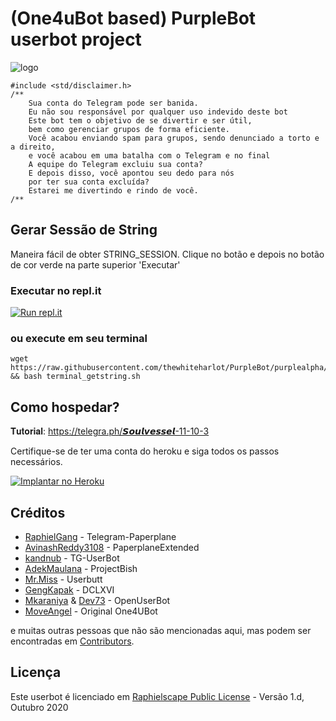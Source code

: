 # (One4uBot based) PurpleBot userbot project

![logo](https://i.ibb.co/xH67gZN/image.png)

```
#include <std/disclaimer.h>
/**
    Sua conta do Telegram pode ser banida.
    Eu não sou responsável por qualquer uso indevido deste bot
    Este bot tem o objetivo de se divertir e ser útil,
    bem como gerenciar grupos de forma eficiente.
    Você acabou enviando spam para grupos, sendo denunciado a torto e a direito,
    e você acabou em uma batalha com o Telegram e no final
    A equipe do Telegram excluiu sua conta?
    E depois disso, você apontou seu dedo para nós
    por ter sua conta excluída?
    Estarei me divertindo e rindo de você.
/**
```

## Gerar Sessão de String
Maneira fácil de obter STRING_SESSION. Clique no botão e depois no botão de cor verde na parte superior 'Executar' 

### Executar no repl.it
[![Run repl.it](https://img.shields.io/badge/run-string__session.py-blue?style=flat-square&logo=repl.it)](https://repl.it/@MoveAngel/UserbotSession?lite=1&outputonly=1)

### ou execute em seu terminal
```
wget https://raw.githubusercontent.com/thewhiteharlot/PurpleBot/purplealpha/terminal_getstring.sh && bash terminal_getstring.sh
```

## Como hospedar?

𝐓𝐮𝐭𝐨𝐫𝐢𝐚𝐥: https://telegra.ph/𝙎𝙤𝙪𝙡𝙫𝙚𝙨𝙨𝙚𝙡-11-10-3

Certifique-se de ter uma conta do heroku e siga todos os passos necessários.

<p align="left"><a href="https://heroku.com/deploy?template=https://github.com/thewhiteharlot/PurpleBot/tree/purplealpha"> <img src="https://www.herokucdn.com/deploy/button.svg" alt="Implantar no Heroku" /></a></p>


## Créditos

* [RaphielGang](https://github.com/RaphielGang) - Telegram-Paperplane
* [AvinashReddy3108](https://github.com/AvinashReddy3108) - PaperplaneExtended
* [kandnub](https://github.com/kandnub) - TG-UserBot
* [AdekMaulana](https://github.com/adekmaulana) - ProjectBish
* [Mr.Miss](https://github.com/keselekpermen69) - Userbutt
* [GengKapak](https://github.com/GengKapak) - DCLXVI
* [Mkaraniya](https://github.com/mkaraniya) & [Dev73](https://github.com/Devp73) - OpenUserBot
* [MoveAngel](https://github.com/MoveAngel) - Original One4UBot

e muitas outras pessoas que não são mencionadas aqui, mas podem ser encontradas em [Contributors](https://github.com/MoveAngel/One4uBot/graphs/contributors).

## Licença

Este userbot é licenciado em [Raphielscape Public License](https://github.com/thewhiteharlot/PurpleBot/blob/purplealpha/LICENSE) - Versão 1.d, Outubro 2020
